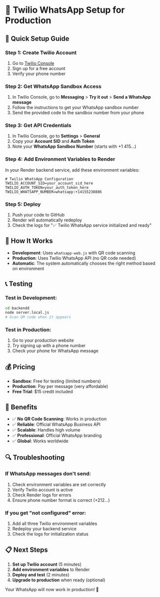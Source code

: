 # 📱 Twilio WhatsApp Setup for Production

## 🚀 Quick Setup Guide

### Step 1: Create Twilio Account
1. Go to [Twilio Console](https://console.twilio.com/)
2. Sign up for a free account
3. Verify your phone number

### Step 2: Get WhatsApp Sandbox Access
1. In Twilio Console, go to **Messaging** > **Try it out** > **Send a WhatsApp message**
2. Follow the instructions to get your WhatsApp sandbox number
3. Send the provided code to the sandbox number from your phone

### Step 3: Get API Credentials
1. In Twilio Console, go to **Settings** > **General**
2. Copy your **Account SID** and **Auth Token**
3. Note your **WhatsApp Sandbox Number** (starts with +1 415...)

### Step 4: Add Environment Variables to Render
In your Render backend service, add these environment variables:

```env
# Twilio WhatsApp Configuration
TWILIO_ACCOUNT_SID=your_account_sid_here
TWILIO_AUTH_TOKEN=your_auth_token_here
TWILIO_WHATSAPP_NUMBER=whatsapp:+14155238886
```

### Step 5: Deploy
1. Push your code to GitHub
2. Render will automatically redeploy
3. Check the logs for "✅ Twilio WhatsApp service initialized and ready"

## 🔧 How It Works

- **Development**: Uses `whatsapp-web.js` with QR code scanning
- **Production**: Uses Twilio WhatsApp API (no QR code needed)
- **Automatic**: The system automatically chooses the right method based on environment

## 📞 Testing

### Test in Development:
```bash
cd backendd
node server.local.js
# Scan QR code when it appears
```

### Test in Production:
1. Go to your production website
2. Try signing up with a phone number
3. Check your phone for WhatsApp message

## 💰 Pricing

- **Sandbox**: Free for testing (limited numbers)
- **Production**: Pay per message (very affordable)
- **Free Trial**: $15 credit included

## 🎯 Benefits

- ✅ **No QR Code Scanning**: Works in production
- ✅ **Reliable**: Official WhatsApp Business API
- ✅ **Scalable**: Handles high volume
- ✅ **Professional**: Official WhatsApp branding
- ✅ **Global**: Works worldwide

## 🔍 Troubleshooting

### If WhatsApp messages don't send:
1. Check environment variables are set correctly
2. Verify Twilio account is active
3. Check Render logs for errors
4. Ensure phone number format is correct (+212...)

### If you get "not configured" error:
1. Add all three Twilio environment variables
2. Redeploy your backend service
3. Check the logs for initialization status

## 📋 Next Steps

1. **Set up Twilio account** (5 minutes)
2. **Add environment variables** to Render
3. **Deploy and test** (2 minutes)
4. **Upgrade to production** when ready (optional)

Your WhatsApp will now work in production! 🎉
